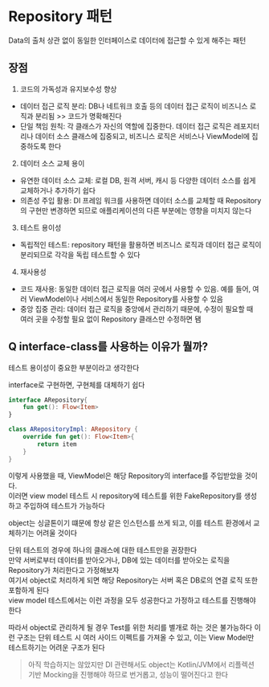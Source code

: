 # Repository 패턴
Data의 출처 상관 없이 동일한 인터페이스로 데이터에 접근할 수 있게 해주는 패턴

## 장점
1. 코드의 가독성과 유지보수성 향상
+ 데이터 접근 로직 분리: DB나 네트워크 호출 등의 데이터 접근 로직이 비즈니스 로직과 분리됨 >> 코드가 명확해진다
+ 단일 책임 원칙: 각 클래스가 자신의 역할에 집중한다. 데이터 접근 로직은 레포지터리나 데이터 소스 클래스에 집중되고, 비즈니스 로직은 서비스나 ViewModel에 집중하도록 한다

2. 데이터 소스 교체 용이
+ 유연한 데이터 소스 교체: 로컬 DB, 원격 서버, 캐시 등 다양한 데이터 소스를 쉽게 교체하거나 추가하기 쉽다
+ 의존성 주입 활용: DI 프레임 워크를 사용하면 데이터 소스를 교체할 때 Repository의 구현만 변경하면 되므로 애플리케이션의 다른 부분에는 영향을 미치지 않는다

3. 테스트 용이성
+ 독립적인 테스트: repository 패턴을 활용하면 비즈니스 로직과 데이터 접근 로직이 분리되므로 각각을 독립 테스트할 수 있다

4. 재사용성
+ 코드 재사용: 동일한 데이터 접근 로직을 여러 곳에서 사용할 수 있음. 예를 들어, 여러 ViewModel이나 서비스에서 동일한 Repository를 사용할 수 있음
+ 중앙 집중 관리: 데이터 접근 로직을 중앙에서 관리하기 때문에, 수정이 필요할 때 여러 곳을 수정할 필요 없이 Repository 클래스만 수정하면 됌

## Q interface-class를 사용하는 이유가 뭘까?
테스트 용이성이 중요한 부분이라고 생각한다      

interface로 구현하면, 구현체를 대체하기 쉽다        

```kotlin
interface ARepository{
    fun get(): Flow<Item>
}

class ARepositoryImpl: ARepository {
    override fun get(): Flow<Item>{
        return item
    }
}
```
이렇게 사용했을 때, ViewModel은 해당 Repository의 interface를 주입받았을 것이다.        
이러면 view model 테스트 시 repository에 테스트를 위한 FakeRepository를 생성하고 주입하여 테스트가 가능하다

object는 싱글톤이기 떄문에 항상 같은 인스턴스를 쓰게 되고, 이를 테스트 환경에서 교체하기는 어려울 것이다

단위 테스트의 경우에 하나의 클래스에 대한 테스트만을 권장한다        
만약 서버로부터 데이터를 받아오거나, DB에 있는 데이터를 받아오는 로직을 Repository가 처리한다고 가정해보자      
여기서 object로 처리하게 되면 해당 Repository는 서버 혹은 DB로의 연결 로직 또한 포함하게 된다       
view model 테스트에서는 이런 과정을 모두 성공한다고 가정하고 테스트를 진행해야 한다

따라서 object로 관리하게 될 경우 Test를 위한 처리를 별개로 하는 것은 불가능하다
이런 구조는 단위 테스트 시 여러 사이드 이펙트를 가져올 수 있고, 이는 View Model만 테스트하기는 어려운 구조가 된다

> 아직 학습하지는 않았지만 DI 관련해서도 object는 Kotlin/JVM에서 리플렉션 기반 Mocking을 진행해야 하므로 번거롭고, 성능이 떨어진다고 한다